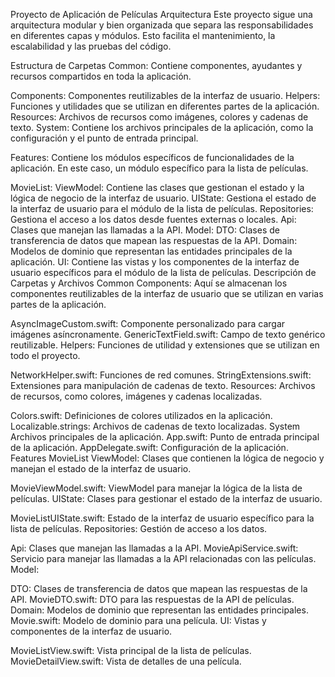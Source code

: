 Proyecto de Aplicación de Películas
Arquitectura
Este proyecto sigue una arquitectura modular y bien organizada que separa las responsabilidades en diferentes capas y módulos. Esto facilita el mantenimiento, la escalabilidad y las pruebas del código.

Estructura de Carpetas
Common: Contiene componentes, ayudantes y recursos compartidos en toda la aplicación.

Components: Componentes reutilizables de la interfaz de usuario.
Helpers: Funciones y utilidades que se utilizan en diferentes partes de la aplicación.
Resources: Archivos de recursos como imágenes, colores y cadenas de texto.
System: Contiene los archivos principales de la aplicación, como la configuración y el punto de entrada principal.

Features: Contiene los módulos específicos de funcionalidades de la aplicación. En este caso, un módulo específico para la lista de películas.

MovieList:
ViewModel: Contiene las clases que gestionan el estado y la lógica de negocio de la interfaz de usuario.
UIState: Gestiona el estado de la interfaz de usuario para el módulo de la lista de películas.
Repositories: Gestiona el acceso a los datos desde fuentes externas o locales.
Api: Clases que manejan las llamadas a la API.
Model:
DTO: Clases de transferencia de datos que mapean las respuestas de la API.
Domain: Modelos de dominio que representan las entidades principales de la aplicación.
UI: Contiene las vistas y los componentes de la interfaz de usuario específicos para el módulo de la lista de películas.
Descripción de Carpetas y Archivos
Common
Components: Aquí se almacenan los componentes reutilizables de la interfaz de usuario que se utilizan en varias partes de la aplicación.

AsyncImageCustom.swift: Componente personalizado para cargar imágenes asíncronamente.
GenericTextField.swift: Campo de texto genérico reutilizable.
Helpers: Funciones de utilidad y extensiones que se utilizan en todo el proyecto.

NetworkHelper.swift: Funciones de red comunes.
StringExtensions.swift: Extensiones para manipulación de cadenas de texto.
Resources: Archivos de recursos, como colores, imágenes y cadenas localizadas.

Colors.swift: Definiciones de colores utilizados en la aplicación.
Localizable.strings: Archivos de cadenas de texto localizadas.
System
Archivos principales de la aplicación.
App.swift: Punto de entrada principal de la aplicación.
AppDelegate.swift: Configuración de la aplicación.
Features
MovieList
ViewModel: Clases que contienen la lógica de negocio y manejan el estado de la interfaz de usuario.

MovieViewModel.swift: ViewModel para manejar la lógica de la lista de películas.
UIState: Clases para gestionar el estado de la interfaz de usuario.

MovieListUIState.swift: Estado de la interfaz de usuario específico para la lista de películas.
Repositories: Gestión de acceso a los datos.

Api: Clases que manejan las llamadas a la API.
MovieApiService.swift: Servicio para manejar las llamadas a la API relacionadas con las películas.
Model:

DTO: Clases de transferencia de datos que mapean las respuestas de la API.
MovieDTO.swift: DTO para las respuestas de la API de películas.
Domain: Modelos de dominio que representan las entidades principales.
Movie.swift: Modelo de dominio para una película.
UI: Vistas y componentes de la interfaz de usuario.

MovieListView.swift: Vista principal de la lista de películas.
MovieDetailView.swift: Vista de detalles de una película.
